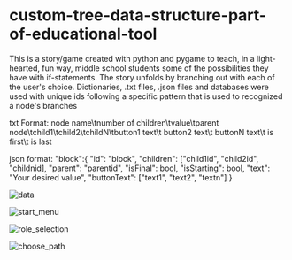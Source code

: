 # custom-tree-data-structure-part-of-educational-tool

This is a story/game created with python and pygame to teach, in a light-hearted, fun way, middle school students some of the possibilities they have with if-statements.
The story unfolds by branching out with each of the user's choice. Dictionaries, .txt files, .json files and databases were used with unique ids following a specific pattern that is used to recognized a node's branches

txt Format: node name\tnumber of children\tvalue\tparent node\tchild1\tchild2\tchildN\tbutton1 text\t button2 text\t buttonN text\t is first\t is last

json format: "block":{
		"id": "block",
		"children":
			["child1id", "child2id", "childnid],
		"parent": "parentid",
		"isFinal": bool,
		"isStarting": bool,
		"text": "Your desired value",
		"buttonText": ["text1", "text2", "textn"]
	}



![data](https://user-images.githubusercontent.com/38569768/39427839-e909b96c-4c8d-11e8-97e7-08e29b92fcd1.png)

![start_menu](https://user-images.githubusercontent.com/38569768/39070519-674c9a6e-44ec-11e8-81e3-75a26bb26812.png)

![role_selection](https://user-images.githubusercontent.com/38569768/39070599-ab8a9078-44ec-11e8-92ea-8caeef8c673f.png)

![choose_path](https://user-images.githubusercontent.com/38569768/39070649-d4c42d32-44ec-11e8-99b3-37ec14eaa8b0.png)
